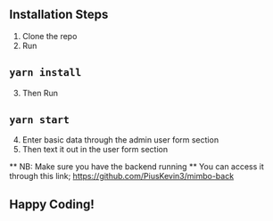
## Installation Steps

1. Clone the repo
2. Run 
## `yarn install`
3. Then Run
## `yarn start`

4. Enter basic data through the admin user form section
5. Then text it out in the user form section

** NB: Make sure you have the backend running
** You can access it through this link;
https://github.com/PiusKevin3/mimbo-back

## Happy Coding!

